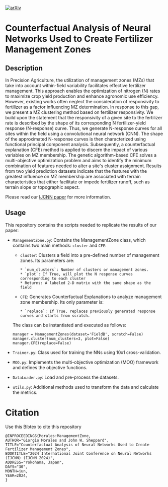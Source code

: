 [![arXiv](https://img.shields.io/badge/arXiv-2403.10730-b31b1b.svg)](https://arxiv.org/abs/2403.10730)

# Counterfactual Analysis of Neural Networks Used to Create Fertilizer Management Zones

## Description

In Precision Agriculture, the utilization of management zones (MZs) that take into account within-field variability facilitates effective fertilizer management. 
This approach enables the optimization of nitrogen (N) rates to maximize crop yield production and enhance agronomic use efficiency.
However, existing works often neglect the consideration of responsivity to fertilizer as a factor influencing MZ determination. 
In response to this gap, we present a MZ clustering method based on fertilizer responsivity.
We build upon the statement that the responsivity of a given site to the fertilizer rate is described by the shape of its corresponding N fertilizer-yield response (N-response) curve.
Thus, we generate N-response curves for all sites within the field using a convolutional neural network (CNN).
The shape of the approximated N-response curves is then characterized using functional principal component analysis.
Subsequently, a counterfactual explanation (CFE) method is applied to discern the impact of various variables on MZ membership. 
The genetic algorithm-based CFE solves a multi-objective optimization problem and aims to identify the minimum combination of features needed to alter a site's cluster assignment.
Results from two yield prediction datasets indicate that the features with the greatest influence on MZ membership are associated with terrain characteristics that either facilitate or impede fertilizer runoff, such as terrain slope or topographic aspect.


Please read our [IJCNN paper](https://arxiv.org/abs/2403.10730/) for more information.


## Usage

This repository contains the scripts needed to replicate the results of our paper:

* `ManagementZone.py`: Contains the ManagementZone class, which contains two main methods: `cluster` and `CFE`:

    * `cluster`: Clusters a field into a pre-defined number of management zones. Its parameters are:
  
          * `num_clusters`: Number of clusters or management zones.
          * `plot`: If True, will plot the N response curves corresponding to each cluster
          * Returns: A labeled 2-D matrix with the same shape as the field

    * `CFE`: Generates Counterfactual Explanations to analyze management zone membership. Its only parameter is:
  
          * `replace`: If True, replaces previously generated response curves and starts from scratch.
        
  The class can be instantiated and executed as follows:

  ```
  manager = ManagementZones(dataset='FieldB', scratch=False)
  manager.cluster(num_clusters=3, plot=False)
  manager.CFE(replace=False)
  ```
  
* `Trainer.py`: Class used for training the NNs using 10x1 cross-validation.

* `MOO.py`: Implements the multi-objective optimization (MOO) framework and defines the objective functions.

* `DataLoader.py`: Load and pre-process the datasets.
        
* `utils.py`: Additional methods used to transform the data and calculate the metrics.   



# Citation
Use this Bibtex to cite this repository

```
@INPROCEEDINGS{Morales:ManagementZone,
AUTHOR="Giorgio Morales and John W. Sheppard",
TITLE="Counterfactual Analysis of Neural Networks Used to Create Fertilizer Management Zones",
BOOKTITLE="2024 International Joint Conference on Neural Networks (IJCNN) (IJCNN 2024)",
ADDRESS="Yokohama, Japan",
DAYS="30",
MONTH=jun,
YEAR=2024,
}
```
